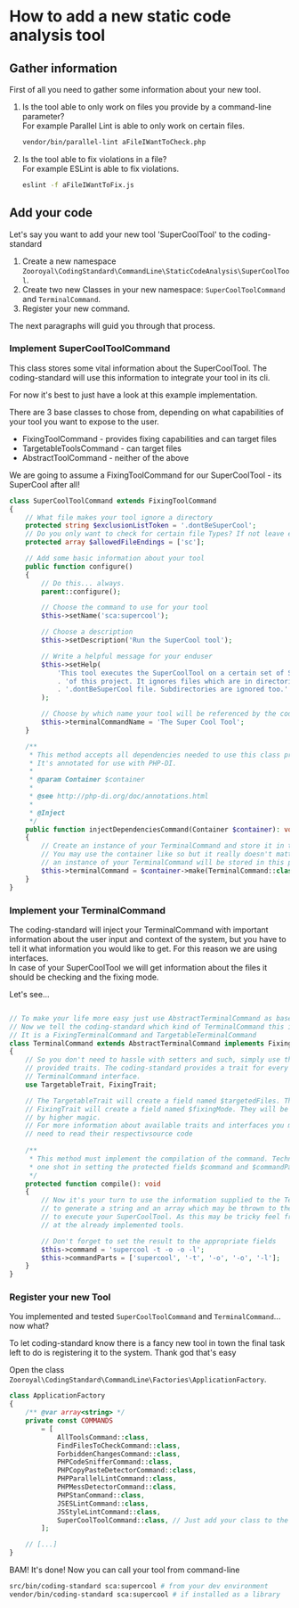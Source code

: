 # How to add a new static code analysis tool

## Gather information

First of all you need to gather some information about your new tool.

1. Is the tool able to only work on files you provide by a command-line 
   parameter? \
   For example Parallel Lint is able to only work on certain files.
   ```bash
   vendor/bin/parallel-lint aFileIWantToCheck.php
   ```
2. Is the tool able to fix violations in a file? \
   For example ESLint is able to fix violations.
   ```bash
   eslint -f aFileIWantToFix.js
   ```

## Add your code

Let's say you want to add your new tool 'SuperCoolTool' to the coding-standard

1. Create a new namespace 
   `Zooroyal\CodingStandard\CommandLine\StaticCodeAnalysis\SuperCoolTool`.
2. Create two new Classes in your new namespace: `SuperCoolToolCommand` and `TerminalCommand`.
3. Register your new command.

The next paragraphs will guid you through that process.

### Implement SuperCoolToolCommand

This class stores some vital information about the SuperCoolTool. The 
coding-standard will use this information to integrate your tool in its cli.

For now it's best to just have a look at this example implementation.

There are 3 base classes to chose from, depending on what capabilities of
your tool you want to expose to the user.

* FixingToolCommand  - provides fixing capabilities and can target files
* TargetableToolsCommand - can target files
* AbstractToolCommand - neither of the above

We are going to assume a FixingToolCommand for our SuperCoolTool - its SuperCool after all!

```php
class SuperCoolToolCommand extends FixingToolCommand 
{
    // What file makes your tool ignore a directory
    protected string $exclusionListToken = '.dontBeSuperCool'; 
    // Do you only want to check for certain file Types? If not leave empty
    protected array $allowedFileEndings = ['sc'];

    // Add some basic information about your tool
    public function configure()
    {
        // Do this... always.
        parent::configure();

        // Choose the command to use for your tool
        $this->setName('sca:supercool');

        // Choose a description
        $this->setDescription('Run the SuperCool tool');

        // Write a helpful message for your enduser
        $this->setHelp(
            'This tool executes the SuperCoolTool on a certain set of SC files '
            . 'of this project. It ignores files which are in directories with a '
            . '.dontBeSuperCool file. Subdirectories are ignored too.'
        );

        // Choose by which name your tool will be referenced by the coding-standard
        $this->terminalCommandName = 'The Super Cool Tool';
    }

    /**
     * This method accepts all dependencies needed to use this class properly.
     * It's annotated for use with PHP-DI.
     *
     * @param Container $container
     *
     * @see http://php-di.org/doc/annotations.html
     *
     * @Inject
     */
    public function injectDependenciesCommand(Container $container): void
    {
        // Create an instance of your TerminalCommand and store it in this property. 
        // You may use the container like so but it really doesn't matter as long as
        // an instance of your TerminalCommand will be stored in this property
        $this->terminalCommand = $container->make(TerminalCommand::class);
    }
}

```

### Implement your TerminalCommand

The coding-standard will inject your TerminalCommand with important 
information about the user input and context of the system, but you have to tell it what information you would like to get. For this reason we are using interfaces. \
In case of your SuperCoolTool we will get information about the files it 
should be checking and the fixing mode.

Let's see...
```php

// To make your life more easy just use AbstractTerminalCommand as base for your new class.
// Now we tell the coding-standard which kind of TerminalCommand this is.
// It is a FixingTerminalCommand and TargetableTerminalCommand
class TerminalCommand extends AbstractTerminalCommand implements FixingTerminalCommand, TargetableTerminalCommand
{
    // So you don't need to hassle with setters and such, simply use the 
    // provided traits. The coding-standard provides a trait for every
    // TerminalCommand interface. 
    use TargetableTrait, FixingTrait;

    // The TargetableTrait will create a field named $targetedFiles. The 
    // FixingTrait will create a field named $fixingMode. They will be set 
    // by higher magic.
    // For more information about available traits and interfaces you may 
    // need to read their respectivsource code
    
    /**
     * This method must implement the compilation of the command. Technically it has 
     * one shot in setting the protected fields $command and $commandParts.
     */
    protected function compile(): void
    {
        // Now it's your turn to use the information supplied to the TerminalCommand
        // to generate a string and an array which may be thrown to the command line
        // to execute your SuperCoolTool. As this may be tricky feel free to have a look
        // at the already implemented tools.

        // Don't forget to set the result to the appropriate fields
        $this->command = 'supercool -t -o -o -l';
        $this->commandParts = ['supercool', '-t', '-o', '-o', '-l'];
    }
}
```

### Register your new Tool

You implemented and tested `SuperCoolToolCommand` and `TerminalCommand`... now what?

To let coding-standard know there is a fancy new tool in town the final task left to do is registering it to the system. Thank god that's easy

Open the class `Zooroyal\CodingStandard\CommandLine\Factories\ApplicationFactory`.

```php
class ApplicationFactory
{
    /** @var array<string> */
    private const COMMANDS
        = [
            AllToolsCommand::class,
            FindFilesToCheckCommand::class,
            ForbiddenChangesCommand::class,
            PHPCodeSnifferCommand::class,
            PHPCopyPasteDetectorCommand::class,
            PHPParallelLintCommand::class,
            PHPMessDetectorCommand::class,
            PHPStanCommand::class,
            JSESLintCommand::class,
            JSStyleLintCommand::class,
            SuperCoolToolCommand::class, // Just add your class to the list
        ];

    // [...]
}
```

BAM! It's done! Now you can call your tool from command-line
```bash 
src/bin/coding-standard sca:supercool # from your dev environment
vendor/bin/coding-standard sca:supercool # if installed as a library
```
